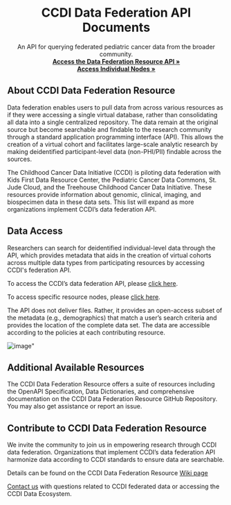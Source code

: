 <p align="center">
<p align="center">
  <h1 align="center">
  CCDI Data Federation API Documents
  </h1>
</p>


<p align="center">
    An API for querying federated pediatric cancer data from the broader community.
    <br />
    <a href="https://cbiit.github.io/ccdi-federation-api/"><strong> Access the Data Federation Resource API »</strong></a>
      <br /> <a href="https://cbiit.github.io/ccdi-federation-api/"><strong>Access Individual Nodes »</strong></a>
<br>

## About CCDI Data Federation Resource
Data federation enables users to pull data from across various resources as if they were accessing a single virtual database, rather than consolidating all data into a single centralized repository. The data remain at the original source but become searchable and findable to the research community through a standard application programming interface (API). This allows the creation of a virtual cohort and facilitates large-scale analytic research by making deidentified participant-level data (non-PHI/PII) findable across the sources.

The Childhood Cancer Data Initiative (CCDI) is piloting data federation with Kids First Data Resource Center, the Pediatric Cancer Data Commons, St. Jude Cloud, and the Treehouse Childhood Cancer Data Initiative. These resources provide information about genomic, clinical, imaging, and biospecimen data in these data sets. This list will expand as more organizations implement CCDI’s data federation API.

## Data Access
Researchers can search for deidentified individual-level data through the API, which provides metadata that aids in the creation of virtual cohorts across multiple data types from participating resources by accessing CCDI's federation API.

To access the CCDI’s data federation API, please [click here](https://cbiit.github.io/ccdi-federation-api/).

To access specific resource nodes, please [click here](https://cbiit.github.io/ccdi-federation-api/).

The API does not deliver files. Rather, it provides an open-access subset of the metadata (e.g., demographics) that match a user’s search criteria and provides the location of the complete data set. The data are accessible according to the policies at each contributing resource.
 

![image](https://github.com/jpat1546/ccdi-federation-api-spec/assets/23385872/4fe5203d-0c18-479b-a066-b9f5974cede9)"


## Additional Available Resources
The CCDI Data Federation Resource offers a suite of resources including the OpenAPI Specification, Data Dictionaries, and comprehensive documentation on the CCDI Data Federation Resource GitHub Repository. You may also get assistance or report an issue.

## Contribute to CCDI Data Federation Resource
We invite the community to join us in empowering research through CCDI data federation. Organizations that implement CCDI’s data federation API harmonize data according to CCDI standards to ensure data are searchable.

Details can be found on the CCDI Data Federation Resource [Wiki page](https://github.com/jpat1546/ccdi-federation-api-spec/wiki)

<a href="mailto:ncichildhoodcancerdatainitiative@mail.nih.gov" target="_blank" rel="noopener noreferrer">Contact us</a> with questions related to CCDI federated data or accessing the CCDI Data Ecosystem.
